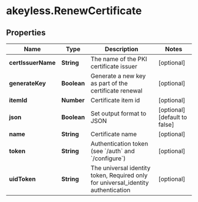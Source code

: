# akeyless.RenewCertificate

## Properties

Name | Type | Description | Notes
------------ | ------------- | ------------- | -------------
**certIssuerName** | **String** | The name of the PKI certificate issuer | [optional] 
**generateKey** | **Boolean** | Generate a new key as part of the certificate renewal | [optional] 
**itemId** | **Number** | Certificate item id | [optional] 
**json** | **Boolean** | Set output format to JSON | [optional] [default to false]
**name** | **String** | Certificate name | [optional] 
**token** | **String** | Authentication token (see &#x60;/auth&#x60; and &#x60;/configure&#x60;) | [optional] 
**uidToken** | **String** | The universal identity token, Required only for universal_identity authentication | [optional] 



